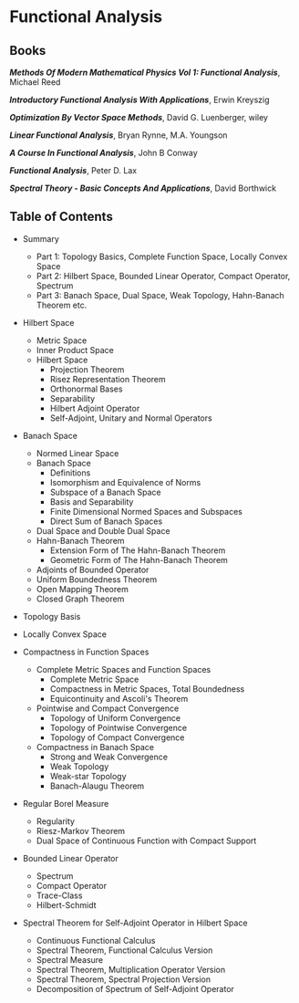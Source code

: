 # Functional Analysis

## Books

***Methods Of Modern Mathematical Physics Vol 1: Functional Analysis***, Michael Reed

***Introductory Functional Analysis With Applications***, Erwin Kreyszig

***Optimization By Vector Space Methods***, David G. Luenberger, wiley

***Linear Functional Analysis***, Bryan Rynne, M.A. Youngson

***A Course In Functional Analysis***, John B Conway

***Functional Analysis***, Peter D. Lax

***Spectral Theory - Basic Concepts And Applications***, David Borthwick

## Table of Contents
- Summary 
  - Part 1: Topology Basics, Complete Function Space, Locally Convex Space
  - Part 2: Hilbert Space, Bounded Linear Operator, Compact Operator, Spectrum
  - Part 3: Banach Space, Dual Space, Weak Topology, Hahn-Banach Theorem etc.
  
- Hilbert Space
  - Metric Space
  - Inner Product Space
  - Hilbert Space
    - Projection Theorem  
    - Risez Representation Theorem
    - Orthonormal Bases
    - Separability
    - Hilbert Adjoint Operator
    - Self-Adjoint, Unitary and Normal Operators

- Banach Space
  - Normed Linear Space
  - Banach Space
    - Definitions
    - Isomorphism and Equivalence of Norms
    - Subspace of a Banach Space
    - Basis and Separability
    - Finite Dimensional Normed Spaces and Subspaces
    - Direct Sum of Banach Spaces 
  - Dual Space and Double Dual Space
  - Hahn-Banach Theorem
    - Extension Form of The Hahn-Banach Theorem
    - Geometric Form of The Hahn-Banach Theorem
  - Adjoints of Bounded Operator 
  - Uniform Boundedness Theorem
  - Open Mapping Theorem
  - Closed Graph Theorem

- Topology Basis

- Locally Convex Space

- Compactness in Function Spaces
  - Complete Metric Spaces and Function Spaces
    - Complete Metric Space
    - Compactness in Metric Spaces, Total Boundedness
    - Equicontinuity and Ascoli's Theorem 
  - Pointwise and Compact Convergence
    - Topology of Uniform Convergence
    - Topology of Pointwise Convergence
    - Topology of Compact Convergence
  - Compactness in Banach Space
    - Strong and Weak Convergence
    - Weak Topology
    - Weak-star Topology
    - Banach-Alaugu Theorem

- Regular Borel Measure
  - Regularity
  - Riesz-Markov Theorem
  - Dual Space of Continuous Function with Compact Support
  

- Bounded Linear Operator
  - Spectrum
  - Compact Operator
  - Trace-Class
  - Hilbert-Schmidt

- Spectral Theorem for Self-Adjoint Operator in Hilbert Space
  - Continuous Functional Calculus
  - Spectral Theorem, Functional Calculus Version
  - Spectral Measure
  - Spectral Theorem, Multiplication Operator Version
  - Spectral Theorem, Spectral Projection Version
  - Decomposition of Spectrum of Self-Adjoint Operator  
